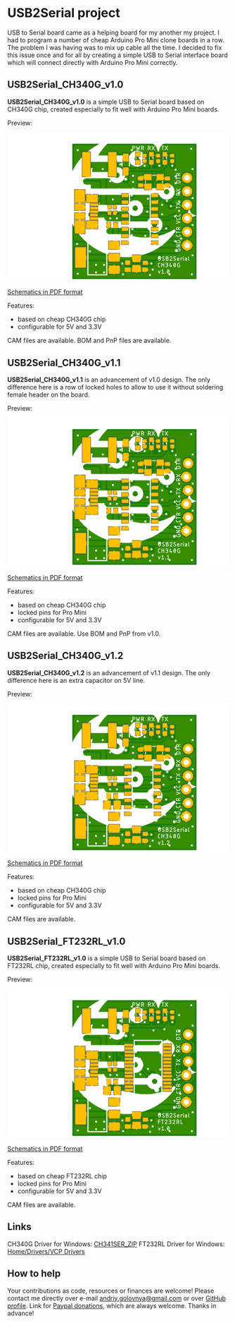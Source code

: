 # USB2Serial project

USB to Serial board came as a helping board for my another my project.
I had to program a number of cheap Arduino Pro Mini clone boards in a row.
The problem I was having was to mix up cable all the time.
I decided to fix this issue once and for all by creating a simple USB to Serial interface board which will connect directly with Arduino Pro Mini correctly.

## USB2Serial_CH340G_v1.0

**USB2Serial_CH340G_v1.0** is a simple USB to Serial board based on CH340G chip, created especially to fit well with Arduino Pro Mini boards.

Preview:

![USB2Serial_CH340G_v1.0 preview](USB2Serial_CH340G_v1.0.png)

[Schematics in PDF format](USB2Serial_CH340G_v1.0.pdf)

Features:

- based on cheap CH340G chip
- configurable for 5V and 3.3V

CAM files are available.
BOM and PnP files are available.

## USB2Serial_CH340G_v1.1

**USB2Serial_CH340G_v1.1** is an advancement of v1.0 design.
The only difference here is a row of locked holes to allow to use it without soldering female header on the board.

Preview:

![USB2Serial_CH340G_v1.1 preview](USB2Serial_CH340G_v1.1.png)

[Schematics in PDF format](USB2Serial_CH340G_v1.1.pdf)

Features:

- based on cheap CH340G chip
- locked pins for Pro Mini
- configurable for 5V and 3.3V

CAM files are available.
Use BOM and PnP from v1.0.

## USB2Serial_CH340G_v1.2

**USB2Serial_CH340G_v1.2** is an advancement of v1.1 design.
The only difference here is an extra capacitor on 5V line.

Preview:

![USB2Serial_CH340G_v1.2 preview](USB2Serial_CH340G_v1.2.png)

[Schematics in PDF format](USB2Serial_CH340G_v1.2.pdf)

Features:

- based on cheap CH340G chip
- locked pins for Pro Mini
- configurable for 5V and 3.3V

CAM files are available.

## USB2Serial_FT232RL_v1.0

**USB2Serial_FT232RL_v1.0** is a simple USB to Serial board based on FT232RL chip, created especially to fit well with Arduino Pro Mini boards.

Preview:

![USB2Serial_FT232RL_v1.0 preview](USB2Serial_FT232RL_v1.0.png)

[Schematics in PDF format](USB2Serial_FT232RL_v1.0.pdf)

Features:

- based on cheap FT232RL chip
- locked pins for Pro Mini
- configurable for 5V and 3.3V

CAM files are available.

## Links

CH340G Driver for Windows: [CH341SER_ZIP](http://www.wch.cn/download/CH341SER_ZIP.html)
FT232RL Driver for Windows: [Home/Drivers/VCP Drivers](https://ftdichip.com/drivers/vcp-drivers/)

## How to help

Your contributions as code, resources or finances are welcome!
Please contact me directly over e-mail andriy.golovnya@gmail.com or over [GitHub profile](https://github.com/red-scorp).
Link for [Paypal donations](http://paypal.me/redscorp), which are always welcome.
Thanks in advance!
